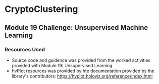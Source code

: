 # CryptoClustering
Module 19 Challenge: Unsupervised Machine Learning
---
### Resources Used
* Source code and guidence was provided from the worked activities provided with Module 19: Unsupervised Learning
* hvPlot resources was provided by hte documentation provided by the library's contributors: https://hvplot.holoviz.org/reference/index.html
